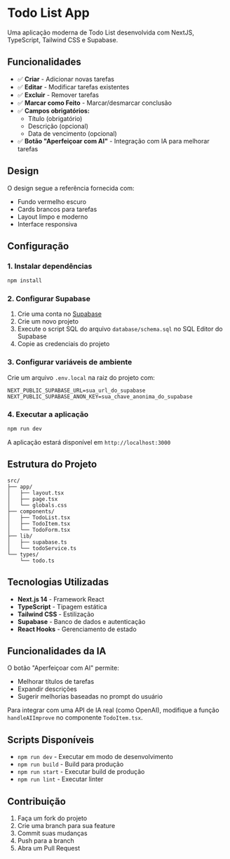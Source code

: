 # Todo List App

Uma aplicação moderna de Todo List desenvolvida com NextJS, TypeScript, Tailwind CSS e Supabase.

## Funcionalidades

- ✅ **Criar** - Adicionar novas tarefas
- ✅ **Editar** - Modificar tarefas existentes
- ✅ **Excluir** - Remover tarefas
- ✅ **Marcar como Feito** - Marcar/desmarcar conclusão
- ✅ **Campos obrigatórios:**
  - Título (obrigatório)
  - Descrição (opcional)
  - Data de vencimento (opcional)
- ✅ **Botão "Aperfeiçoar com AI"** - Integração com IA para melhorar tarefas

## Design

O design segue a referência fornecida com:
- Fundo vermelho escuro
- Cards brancos para tarefas
- Layout limpo e moderno
- Interface responsiva

## Configuração

### 1. Instalar dependências

```bash
npm install
```

### 2. Configurar Supabase

1. Crie uma conta no [Supabase](https://supabase.com)
2. Crie um novo projeto
3. Execute o script SQL do arquivo `database/schema.sql` no SQL Editor do Supabase
4. Copie as credenciais do projeto

### 3. Configurar variáveis de ambiente

Crie um arquivo `.env.local` na raiz do projeto com:

```env
NEXT_PUBLIC_SUPABASE_URL=sua_url_do_supabase
NEXT_PUBLIC_SUPABASE_ANON_KEY=sua_chave_anonima_do_supabase
```

### 4. Executar a aplicação

```bash
npm run dev
```

A aplicação estará disponível em `http://localhost:3000`

## Estrutura do Projeto

```
src/
├── app/
│   ├── layout.tsx
│   ├── page.tsx
│   └── globals.css
├── components/
│   ├── TodoList.tsx
│   ├── TodoItem.tsx
│   └── TodoForm.tsx
├── lib/
│   ├── supabase.ts
│   └── todoService.ts
└── types/
    └── todo.ts
```

## Tecnologias Utilizadas

- **Next.js 14** - Framework React
- **TypeScript** - Tipagem estática
- **Tailwind CSS** - Estilização
- **Supabase** - Banco de dados e autenticação
- **React Hooks** - Gerenciamento de estado

## Funcionalidades da IA

O botão "Aperfeiçoar com AI" permite:
- Melhorar títulos de tarefas
- Expandir descrições
- Sugerir melhorias baseadas no prompt do usuário

Para integrar com uma API de IA real (como OpenAI), modifique a função `handleAIImprove` no componente `TodoItem.tsx`.

## Scripts Disponíveis

- `npm run dev` - Executar em modo de desenvolvimento
- `npm run build` - Build para produção
- `npm run start` - Executar build de produção
- `npm run lint` - Executar linter

## Contribuição

1. Faça um fork do projeto
2. Crie uma branch para sua feature
3. Commit suas mudanças
4. Push para a branch
5. Abra um Pull Request
